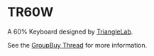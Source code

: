 TR60W
======
A 60% Keyboard designed by [TriangleLab](https://github.com/TriangleLab/TR60).

See the [GroupBuy Thread](https://geekhack.org/index.php?topic=96378.0) for more information.
